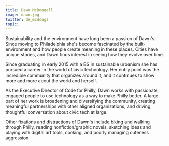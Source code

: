 ```yaml
---
title: Dawn McDougall
image: dawn.jpg
twitter: de_mcdougs
topic:
---
```


Sustainability and the environment have long been a passion of Dawn's. Since moving to Philadelphia she's become fascinated by the built-environment and how people create meaning in these places. Cities have unique stories, and Dawn finds interest in seeing how they evolve over time.

Since graduating in early 2015 with a BS in sustainable urbanism she has pursued a career in the world of civic technology. Her entry point was the incredible community that organizes around it, and it continues to show more and more about the world and herself.

As the Executive Director of Code for Philly, Dawn works with passionate, engaged people to use technology as a way to make Philly better. A large part of her work is broadening and diversifying the community, creating meaningful partnerships with other aligned organizations, and driving thoughtful conversation about civic tech at large. 

Other fixations and distractions of Dawn's include biking and walking through Philly, reading nonfiction/graphic novels, sketching ideas and playing with digital art tools, cooking, and poorly managing cuteness aggression.